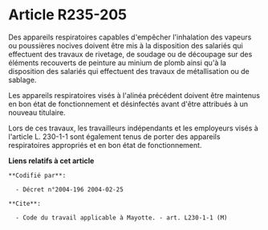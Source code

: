 # Article R235-205

Des appareils respiratoires capables d'empêcher l'inhalation des vapeurs ou poussières nocives doivent être mis à la
disposition des salariés qui effectuent des travaux de rivetage, de soudage ou de découpage sur des éléments recouverts de
peinture au minium de plomb ainsi qu'à la disposition des salariés qui effectuent des travaux de métallisation ou de sablage.

Les appareils respiratoires visés à l'alinéa précédent doivent être maintenus en bon état de fonctionnement et désinfectés
avant d'être attribués à un nouveau titulaire.

Lors de ces travaux, les travailleurs indépendants et les employeurs visés à l'article L. 230-1-1 sont également tenus de
porter des appareils respiratoires appropriés et en bon état de fonctionnement.

**Liens relatifs à cet article**

	**Codifié par**:

	  - Décret n°2004-196 2004-02-25

	**Cite**:

	  - Code du travail applicable à Mayotte. - art. L230-1-1 (M)
